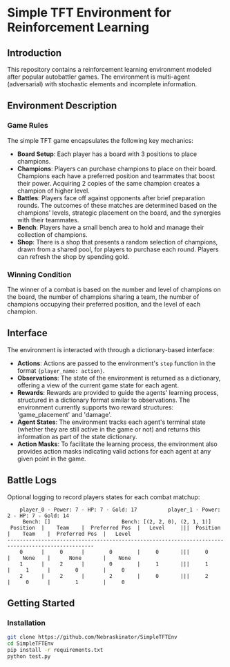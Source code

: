 # Simple TFT Environment for Reinforcement Learning

## Introduction

This repository contains a reinforcement learning environment modeled after popular autobattler games. The environment is multi-agent (adversarial) with stochastic elements and incomplete information.

## Environment Description

### Game Rules

The simple TFT game encapsulates the following key mechanics:

- **Board Setup**: Each player has a board with 3 positions to place champions. 
- **Champions**: Players can purchase champions to place on their board. Champions each have a preferred position and teammates that boost their power. Acquiring 2 copies of the same champion creates a champion of higher level.
- **Battles**: Players face off against opponents after brief preparation rounds. The outcomes of these matches are determined based on the champions' levels, strategic placement on the board, and the synergies with their teammates.
- **Bench**: Players have a small bench area to hold and manage their collection of champions.
- **Shop**: There is a shop that presents a random selection of champions, drawn from a shared pool, for players to purchase each round. Players can refresh the shop by spending gold.

### Winning Condition

The winner of a combat is based on the number and level of champions on the board, the number of champions sharing a team, the number of champions occupying their preferred position, and the level of each champion.

## Interface

The environment is interacted with through a dictionary-based interface:

- **Actions**: Actions are passed to the environment's `step` function in the format `{player_name: action}`.
- **Observations**: The state of the environment is returned as a dictionary, offering a view of the current game state for each agent.
- **Rewards**: Rewards are provided to guide the agents' learning process, structured in a dictionary format similar to observations. The environment currently supports two reward structures: 'game_placement' and 'damage'.
- **Agent States**: The environment tracks each agent's terminal state (whether they are still active in the game or not) and returns this information as part of the state dictionary.
- **Action Masks**: To facilitate the learning process, the environment also provides action masks indicating valid actions for each agent at any given point in the game.

## Battle Logs

Optional logging to record players states for each combat matchup:

```
	player_0 - Power: 7 - HP: 7 - Gold: 17			player_1 - Power: 2 - HP: 7 - Gold: 14
	 Bench: []						 Bench: [(2, 2, 0), (2, 1, 1)]
 Position  |    Team    |  Preferred Pos  |   Level   	|||	 Position  |    Team    |  Preferred Pos  |   Level   
--------------------------------------------------------------------------------------------------
    0      |     0      |        0        |     0     	|||	    0      |    None    |      None       |    None   
    1      |     2      |        0        |     1     	|||	    1      |     1      |        0        |     0     
    2      |     2      |        2        |     0     	|||	    2      |     0      |        1        |     0
```

## Getting Started

### Installation

```bash
git clone https://github.com/Nebraskinator/SimpleTFTEnv
cd SimpleTFTEnv
pip install -r requirements.txt
python test.py

